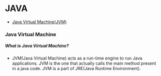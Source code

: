 # JAVA
* [Java Virtual Machine(JVM)](#Java-Virtual-Machine)
  



### Java Virtual Machine
##### What is Java Virtual Machine?
- JVM(Java Virtual Machine) acts as a run-time engine to run Java applications. JVM is the one that actually calls the main method present in a java code. JVM is a part of JRE(Java Runtime Environment).
